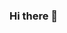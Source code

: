 ### Hi there 👋

<!--
**n0thing2speak/n0thing2speak** is a ✨ _special_ ✨ repository because its `README.md` (this file) appears on your GitHub profile.

Here are some ideas to get you started:

本人的很杂乱的github小号
